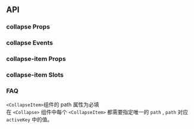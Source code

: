 ## API

### collapse Props

<field-table :data="collapseProps"/>

### collapse Events

<field-table :data="collapseEvents" type="emits"/>

### collapse-item Props

<field-table :data="collapseItemProps"/>

### collapse-item Slots

<field-table :data="collapseItemSlots" type="slots"/>

### FAQ

`<CollapseItem>`组件的 path 属性为必填
<br/>
在 `<Collapse>` 组件中每个 `<CollapseItem>` 都需要指定唯一的 `path` , `path` 对应 `activeKey` 中的值。

<script setup>
import { ref } from 'vue';

const collapseProps = ref([
  {
    name: 'active-key (v-model)',
    desc: '当前展开的面板的 key',
    type: '(string | number)[]',
    value: '-',
    version: '',
  },
  {
    name: 'default-active-key',
    desc: '默认展开的面板的 key （非受控模式）',
    type: '(string | number)[]',
    value: '[]',
    version: '',
  },
  {
    name: 'accordion',
    desc: '是否开启手风琴模式',
    type: 'boolean',
    value: 'false',
    version: '',
  },
  {
    name: 'show-expand-icon',
    desc: '是否显示展开图标',
    type: 'boolean',
    value: '-',
    version: '2.33.0',
  },
  {
    name: 'expand-icon-position',
    desc: '展开图标显示的位置',
    type: "'left' | 'right'",
    value: "'left'",
    version: '',
  },
  {
    name: 'bordered',
    desc: '是否显示边框',
    type: 'boolean',
    value: 'true',
    version: '',
  },
  {
    name: 'destroy-on-hide',
    desc: '是否在隐藏时销毁内容',
    type: 'boolean',
    value: 'false',
    version: '2.27.0',
  },
]);

const collapseEvents = ref([
  {
    name: 'change',
    desc: '展开的面板发生改变时触发',
    type: 'activeKey: (string | number)[], ev: Event',
  },
]);

const collapseItemProps = ref([
  {
    name: 'header',
    desc: '面板的标题',
    type: 'string',
    value: '-',
    version: '',
  },
    {
    name: 'path（必填）',
    desc: '面板的key',
    type: 'string | number',
    value: '-',
    version: '',
  },
  {
    name: 'disabled',
    desc: '是否禁用',
    type: 'boolean',
    value: 'false',
    version: '',
  },
  {
    name: 'show-expand-icon',
    desc: '是否显示展开图标',
    type: 'boolean',
    value: 'true',
    version: '',
  },
  {
    name: 'destroy-on-hide',
    desc: '是否在隐藏时销毁内容',
    type: 'boolean',
    value: 'false',
    version: '2.27.0',
  },
]);

const collapseItemSlots = ref([
  {
    name: 'extra',
    desc: '额外内容',
    type: '-',
    version: '',
  },
  {
    name: 'expand-icon',
    desc: '展开图标',
    type: "active: boolean, disabled: boolean, position: 'left' | 'right'",
    version: '2.33.0',
  },
  {
    name: 'header',
    desc: '面板的标题',
    type: '-',
    version: '',
  },
]);

</script>
